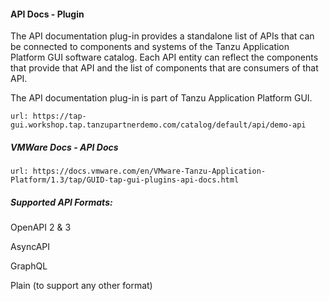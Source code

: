 #### API Docs - Plugin

The API documentation plug-in provides a standalone list of APIs that can be connected to components and systems of the Tanzu Application Platform GUI software catalog. Each API entity can reflect the components that provide that API and the list of components that are consumers of that API. 

The API documentation plug-in is part of Tanzu Application Platform GUI.

```dashboard:open-url
url: https://tap-gui.workshop.tap.tanzupartnerdemo.com/catalog/default/api/demo-api
```

##### VMWare Docs - API Docs

```dashboard:open-url
url: https://docs.vmware.com/en/VMware-Tanzu-Application-Platform/1.3/tap/GUID-tap-gui-plugins-api-docs.html
```

##### Supported API Formats: 

OpenAPI 2 & 3

AsyncAPI

GraphQL

Plain (to support any other format)

